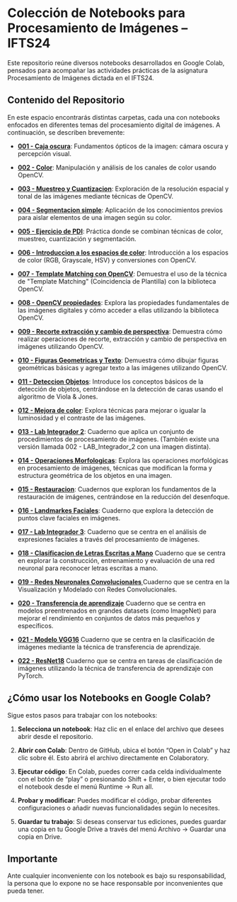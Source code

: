#   Colección de Notebooks para Procesamiento de Imágenes – IFTS24

Este repositorio reúne diversos notebooks desarrollados en Google Colab, pensados para acompañar las actividades prácticas de la asignatura Procesamiento de Imágenes dictada en el IFTS24.

##   Contenido del Repositorio

En este espacio encontrarás distintas carpetas, cada una con notebooks enfocados en diferentes temas del procesamiento digital de imágenes. A continuación, se describen brevemente:

* **[001 - Caja oscura](001%20-%20Caja%20oscura/readme.md)**: Fundamentos ópticos de la imagen: cámara oscura y percepción visual.
   
* **[002 - Color](002%20-%20Color/readme.md)**: Manipulación y análisis de los canales de color usando OpenCV.
   
* **[003 - Muestreo y Cuantizacion](003%20-%20Muestreo%20y%20Cuantizacion/readme.md)**: Exploración de la resolución espacial y tonal de las imágenes mediante técnicas de OpenCV.
   
* **[004 - Segmentacion simple](004%20-%20Segmentacion%20simple/readme.md)**: Aplicación de los conocimientos previos para aislar elementos de una imagen según su color.
   
* **[005 - Ejercicio de PDI](005%20-%20Ejercicio%20de%20PDI/readme.md)**: Práctica donde se combinan técnicas de color, muestreo, cuantización y segmentación.
   
* **[006 - Introduccion a los espacios de color](006%20-%20Introduccion%20a%20los%20espacios%20de%20color/readme.md)**: Introducción a los espacios de color (RGB, Grayscale, HSV) y conversiones con OpenCV.
   
* **[007 - Template Matching con OpenCV](007%20-%20Template%20Matching%20con%20OpenCV/readme.md)**: Demuestra el uso de la técnica de "Template Matching" (Coincidencia de Plantilla) con la biblioteca OpenCV.
   
* **[008 - OpenCV propiedades](008%20-%20OpenCV%20propiedades/readme.md)**: Explora las propiedades fundamentales de las imágenes digitales y cómo acceder a ellas utilizando la biblioteca OpenCV.
   
* **[009 - Recorte extracción y cambio de perspectiva](009%20-%20Recorte%20extracción%20y%20cambio%20de%20perspectiva/readme.md)**: Demuestra cómo realizar operaciones de recorte, extracción y cambio de perspectiva en imágenes utilizando OpenCV.
   
* **[010 - Figuras Geometricas y Texto](010%20-%20Figuras%20Geometricas%20y%20Texto/readme.md)**: Demuestra cómo dibujar figuras geométricas básicas y agregar texto a las imágenes utilizando OpenCV.
   
* **[011 - Deteccion Objetos](011%20-%20Deteccion%20Objetos/readme.md)**: Introduce los conceptos básicos de la detección de objetos, centrándose en la detección de caras usando el algoritmo de Viola & Jones.
   
* **[012 - Mejora de color](012%20-%20Mejora%20de%20color/readme.md)**: Explora técnicas para mejorar o igualar la luminosidad y el contraste de las imágenes.
   
* **[013 - Lab Integrador 2](013%20-%20Lab%20Integrador%202/readme.md)**: Cuaderno que aplica un conjunto de procedimientos de procesamiento de imágenes. (También existe una versión llamada 002 - LAB_Integrador_2 con una imagen distinta).
   
* **[014 - Operaciones Morfologicas](014%20-%20Operaciones%20Morfologicas/readme.md)**: Explora las operaciones morfológicas en procesamiento de imágenes, técnicas que modifican la forma y estructura geométrica de los objetos en una imagen.

* **[015 - Restauracion](015%20-%20Restauracion/readme.md)**:  Cuadernos que exploran los fundamentos de la restauración de imágenes, centrándose en la reducción del desenfoque.
   
* **[016 - Landmarkes Faciales](016%20-%20Landmarkes%20Faciales/readme.md)**: Cuaderno que explora la detección de puntos clave faciales en imágenes.

* **[017 - Lab Integrador 3](017%20-%20Lab%20Integrador%203/readme.md)**: Cuaderno que se centra en el análisis de expresiones faciales a través del procesamiento de imágenes.

* **[018 - Clasificacion de Letras Escritas a Mano](018%20-%20Clasificacion%20de%20Letras%20Escritas%20a%20Mano/readme.md)** Cuaderno que se centra en explorar la construcción, entrenamiento y evaluación de una red neuronal para reconocer letras escritas a mano.

* **[019 - Redes Neuronales Convolucionales ](019%20-%20Redes%20Neuronales%20Convolucionales/readme.md)** Cuaderno que se centra en la Visualización y Modelado con Redes Convolucionales.

* **[020 - Transferencia de aprendizaje](020%20-%20Transferencia%20de%20aprendizaje/readme.md)** Cuaderno que se centra en modelos preentrenados en grandes datasets (como ImageNet) para mejorar el rendimiento en conjuntos de datos más pequeños y específicos.

* **[021 - Modelo VGG16](021%20-%20Modelo%20VGG16/readme.md)** Cuaderno que se centra en la clasificación de imágenes mediante la técnica de transferencia de aprendizaje. 

* **[022 - ResNet18](022%20-%20ResNet18/readme.md)** Cuaderno que se centra en tareas de clasificación de imágenes utilizando la técnica de transferencia de aprendizaje con PyTorch.

##   ¿Cómo usar los Notebooks en Google Colab?

Sigue estos pasos para trabajar con los notebooks:

1.  **Selecciona un notebook**: Haz clic en el enlace del archivo que desees abrir desde el repositorio.
   
2.  **Abrir con Colab**: Dentro de GitHub, ubica el botón “Open in Colab” y haz clic sobre él. Esto abrirá el archivo directamente en Colaboratory.
   
3.  **Ejecutar código**: En Colab, puedes correr cada celda individualmente con el botón de “play” o presionando Shift + Enter, o bien ejecutar todo el notebook desde el menú Runtime → Run all.
   
4.  **Probar y modificar**: Puedes modificar el código, probar diferentes configuraciones o añadir nuevas funcionalidades según lo necesites.
   
5.  **Guardar tu trabajo**: Si deseas conservar tus ediciones, puedes guardar una copia en tu Google Drive a través del menú Archivo → Guardar una copia en Drive.

##   Importante

Ante cualquier inconveniente con los notebook es bajo su responsabilidad, la persona que lo expone no se hace responsable por inconvenientes que pueda tener.